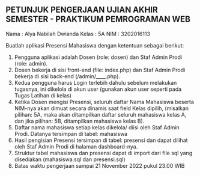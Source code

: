 PETUNJUK PENGERJAAN UJIAN AKHIR SEMESTER - PRAKTIKUM PEMROGRAMAN WEB
--------------------------------------------------------------------
Nama : Alya Nabilah Dwianda
Kelas : 5A
NIM : 3202016113


Buatlah aplikasi Presensi Mahasiswa dengan ketentuan sebagai berikut:
1. Pengguna aplikasi adalah Dosen (role: dosen) dan Staf Admin Prodi (role: admin). 
2. Dosen bekerja di sisi front-end (file: index.php) dan Staf Admin Prodi bekerja di sisi back-end (/admin/____.php). 
3. Kedua pengguna harus Login terlebih dahulu sebelum melakukan tugasnya, ini dikelola di akun user (gunakan akun user seperti pada Tugas Latihan di kelas)
4. Ketika Dosen mengisi Presensi, seluruh daftar Nama Mahasiswa beserta NIM-nya akan dimuat secara dinamis saat field Kelas dipilih, (misalkan pilihan: 5A, maka akan ditampilkan daftar seluruh mahasiswa kelas A, dan jika pilihan: 5B, ditampilkan mahasiswa kelas B).
5. Daftar nama mahasiswa setiap kelas dikelola/ diisi oleh Staf Admin Prodi. Datanya tersimpan di tabel: mahasiswa
6. Hasil pengisian Presensi tersimpan di tabel: presensi dan dapat dilihat oleh Staf Admin Prodi di halaman dashboard-nya.
7. Struktur tabel mahasiswa dan presensi dapat di import dari file sql yang disediakan (mahasiswa.sql dan presensi.sql)
8. Batas waktu pengerjaan sampai 21 November 2022 pukul 23.00 WIB
